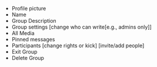 -   Profile picture
-   Name
-   Group Description
-   Group settings [change who can write[e.g., admins only]]
-   All Media
-   Pinned messages
-   Participants [change rights or kick] [invite/add people]
-   Exit Group
-   Delete Group